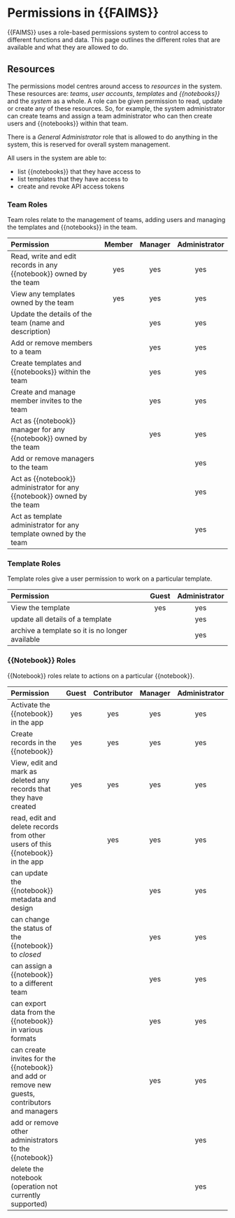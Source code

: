 # Permissions in {{FAIMS}}

{{FAIMS}} uses a role-based permissions system to control access to different
functions and data.  This page outlines the different roles that are
available and what they are allowed to do.

## Resources

The permissions model centres around access to _resources_ in the system. These
resources are: _teams_, _user accounts_, _templates_ and _{{notebooks}}_ and the
_system_ as a whole.  A role can be given permission to read, update or create
any of these resources.  So, for example, the system administrator can create
teams and assign a team administrator who can then create users and {{notebooks}}
within that team.

There is a _General Administrator_ role that is allowed to do anything in the system,
this is reserved for overall system management.  

All users in the system are able to:

- list {{notebooks}} that they have access to
- list templates that they have access to
- create and revoke API access tokens

### Team Roles

Team roles relate to the management of teams, adding users and managing the templates
and {{notebooks}} in the team.

| Permission | Member | Manager | Administrator |
|:-----------|:------:|:-------:|:-------------:|
| Read, write and edit records in any {{notebook}} owned by the team | yes | yes | yes |
| View any templates owned by the team | yes | yes | yes |
| Update the details of the team (name and description) |   | yes | yes |
| Add or remove members to a team |   | yes | yes |
| Create templates and {{notebooks}} within the team |   | yes | yes |
| Create and manage member invites to the team |   | yes | yes |
| Act as {{notebook}} manager for any {{notebook}} owned by the team |   | yes | yes |
| Add or remove managers to the team |   |  | yes |
| Act as {{notebook}} administrator for any {{notebook}} owned by the team |   |  | yes |
| Act as template administrator for any template owned by the team |   |  | yes |

### Template Roles

Template roles give a user permission to work on a particular template.

| Permission | Guest  | Administrator |
|:-----------|:------:|:-------------:|
| View the template | yes | yes |
| update all details of a template |   | yes |
| archive a template so it is no longer available |  | yes |

### {{Notebook}} Roles

{{Notebook}} roles relate to actions on a particular {{notebook}}.

| Permission | Guest  | Contributor | Manager | Administrator |
|:-----------|:------:|:-----------:|:-------:|:-------------:|
| Activate the {{notebook}} in the app | yes | yes | yes | yes |
| Create records in the {{notebook}} | yes | yes | yes | yes |
| View, edit and mark as deleted any records that they have created | yes | yes | yes | yes |
| read, edit and delete records from other users of this {{notebook}} in the app |  | yes | yes | yes |
| can update the {{notebook}} metadata and design |  |  | yes | yes |
| can change the status of the {{notebook}} to _closed_ |  |  | yes | yes |
| can assign a {{notebook}} to a different team |  |  | yes | yes |
| can export data from the {{notebook}} in various formats |  |  | yes | yes |
| can create invites for the {{notebook}} and add or remove new guests, contributors and managers |  |  | yes | yes |
| add or remove other administrators to the {{notebook}} |  |  |  | yes |
| delete the notebook (operation not currently supported) |  |  |  | yes |
